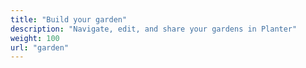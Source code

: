 ```yaml
---
title: "Build your garden"
description: "Navigate, edit, and share your gardens in Planter"
weight: 100
url: "garden"
---
```

